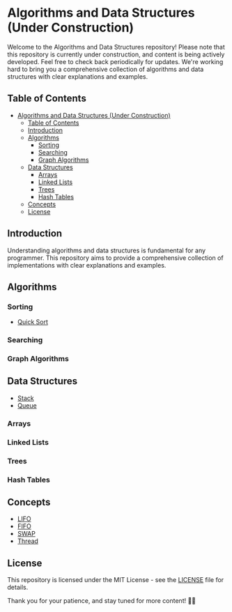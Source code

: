 # Algorithms and Data Structures (Under Construction)

Welcome to the Algorithms and Data Structures repository! Please note that this repository is currently under construction, and content is being actively developed. Feel free to check back periodically for updates. We're working hard to bring you a comprehensive collection of algorithms and data structures with clear explanations and examples.

## Table of Contents

- [Algorithms and Data Structures (Under Construction)](#algorithms-and-data-structures-under-construction)
  - [Table of Contents](#table-of-contents)
  - [Introduction](#introduction)
  - [Algorithms](#algorithms)
    - [Sorting](#sorting)
    - [Searching](#searching)
    - [Graph Algorithms](#graph-algorithms)
  - [Data Structures](#data-structures)
    - [Arrays](#arrays)
    - [Linked Lists](#linked-lists)
    - [Trees](#trees)
    - [Hash Tables](#hash-tables)
  - [Concepts](#concepts)
  - [License](#license)
## Introduction

Understanding algorithms and data structures is fundamental for any programmer. This repository aims to provide a comprehensive collection of implementations with clear explanations and examples.

## Algorithms

### Sorting

- [Quick Sort](algorithms/sorting/quicksort/quicksort_recursive.py)

### Searching

### Graph Algorithms

## Data Structures

- [Stack](data-structures/stack/stack.kt)
- [Queue](data-structures/queue/queue.cpp)

### Arrays

### Linked Lists

### Trees

### Hash Tables

## Concepts

- [LIFO](concepts/LIFO.md)
- [FIFO](concepts/FIFO.md)
- [SWAP](concepts/Swap.md)
- [Thread](concepts/Thread.md)

## License

This repository is licensed under the MIT License - see the [LICENSE](LICENSE) file for details.

Thank you for your patience, and stay tuned for more content! 🚧✨
